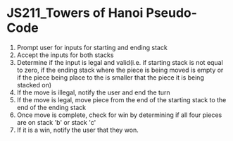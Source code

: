 # JS211_Towers of Hanoi Pseudo-Code

1. Prompt user for inputs for starting and ending stack
2. Accept the inputs for both stacks
3. Determine if the input is legal and valid(i.e. if starting stack is not equal to zero, if the ending stack where the piece is being moved is empty or
   if the piece being place to the is smaller that the piece it is being stacked on)
4. If the move is illegal, notify the user and end the turn
5. If the move is legal, move piece from the end of the starting stack to the end of the ending stack
6. Once move is complete, check for win by determining if all four pieces are on stack 'b' or stack 'c'
7. If it is a win, notify the user that they won.

